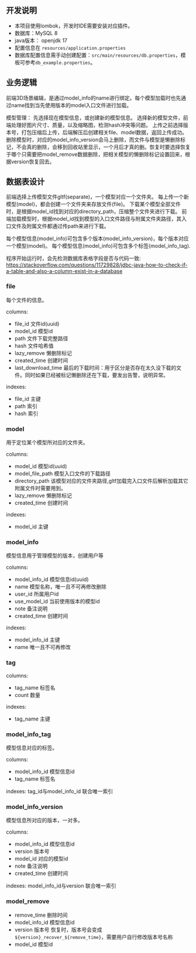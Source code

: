 

## 开发说明
- 本项目使用lombok，开发时IDE需要安装对应插件。
- 数据库：MySQL 8
- java版本： openjdk 17
- 配置信息在 `resources/application.properties`
- 数据库配置信息需手动创建配置：`src/main/resources/db.properties`，模板可参考`db_example.properties`。



## 业务逻辑
前端3D场景编辑，是通过model_info的name进行绑定。每个模型加载时也先通过name找到当先使用版本的model入口文件进行加载。


模型管理：
先选择现在模型信息，或创建新的模型信息。
选择新的模型文件，前端处理好图片尺寸、质量，以及缩略图，检测hash冲突等问题。
上传之前选择版本号，打包压缩后上传，后端解压后创建相关file、model数据，返回上传成功。
删除模型时，对应的model_info_version会马上删除，而文件与模型是懒删除标记，不会真的删除，会移到回收站里显示，一个月后才真的删。恢复时要选择恢复于哪个只需要把model_remove数据删除，把相关模型的懒删除标记设置回来，根据version恢复回去。








## 数据表设计
前端选择上传模型文件gltf(separate)，一个模型对应一个文件夹。
每上传一个新模型(model)，都会创建一个文件夹来存放文件(file)。
下载某个模型全部文件时，是根据model_id找到对应的directory_path，压缩整个文件夹进行下载。
前端加载模型时，根据model_id找到模型的入口文件路径与附属文件夹路径，其入口文件及附属文件都通过传path来进行下载。

每个模型信息(model_info)可包含多个版本(model_info_version)，每个版本对应一个模型(model)。
每个模型信息(model_info)可包含多个标签(model_info_tag).

程序开始运行时，会先检测数据库表格字段是否与代码一致:
https://stackoverflow.com/questions/11729828/jdbc-java-how-to-check-if-a-table-and-also-a-column-exist-in-a-database



### file
每个文件的信息。

columns:
- file_id 文件id(uuid)
- model_id 模型id
- path 文件下载完整路径
- hash 文件哈希值
- lazy_remove 懒删除标记
- created_time 创建时间
- last_download_time 最后的下载时间：用于区分是否存在太久没下载的文件。同时如果已经被标记懒删除还在下载，要发出告警，说明异常。

indexes:
- file_id 主键
- path 索引
- hash 索引
### model
用于定位某个模型所对应的文件夹。

columns:
- model_id 模型id(uuid)
- model_file_path 模型入口文件的下载路径
- directory_path 该模型对应的文件夹路径,gltf加载完入口文件后解析加载其它附属文件时需要用到。
- lazy_remove 懒删除标记
- created_time 创建时间

indexes:
- model_id 主键
### model_info
模型信息用于管理模型的版本，创建用户等

columns:
- model_info_id 模型信息id(uuid)
- name 模型名称，唯一且不可再修改删除
- user_id 所属用户id
- use_model_id 当前使用版本的模型id
- note 备注说明
- created_time 创建时间

indexes:
- model_info_id 主键
- name 唯一且不可再修改
### tag
columns:
- tag_name 标签名
- count 数量

indexes:
- tag_name 主键

### model_info_tag
模型信息对应的标签。

columns:
- model_info_id 模型信息id
- tag_name 标签名

indexes:
tag_id与model_info_id 联合唯一索引

### model_info_version
模型信息所对应的版本，一对多。

columns:
- model_info_id 模型信息id
- version 版本号
- model_id 对应的模型id
- note 备注说明
- created_time 创建时间

indexes:
model_info_id与version 联合唯一索引

### model_remove
- remove_time 删除时间
- model_info_id 模型信息id
- version 版本号 恢复时，版本号会变成 `${version}_recover_${remove_time}`，需要用户自行修改版本号名称
- model_id 模型id